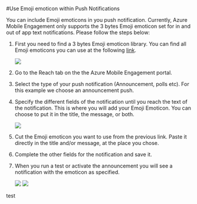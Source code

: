 <properties 
	pageTitle="Use Emoji emoticon within Push Notifications" 
	description="How to use Emoji emoticons within your push notifications"					
	services="mobile-engagement" 
	documentationCenter="mobile" 
	authors="piyushjo" 
	manager="dwrede" 
	editor="" />

<tags 
	ms.service="mobile-engagement" 
	ms.workload="mobile" 
	ms.tgt_pltfrm="mobile-windows-phone" 
	ms.devlang="dotnet" 
	ms.topic="article" 
	ms.date="05/06/2015" 
	ms.author="piyushjo" />

#Use Emoji emoticon within Push Notifications

You can include Emoji emoticons in you push notification. Currently, Azure Mobile Engagement only supports the 3 bytes Emoji emoticon set for in and out of app text notifications. 
Please follow the steps below:

1.  First you need to find a 3 bytes Emoji emoticon library. You can find all Emoji emoticons you can use at the following [link](http://stackoverflow.com/questions/10153529/emoji-on-mysql-and-php-why-some-symbol-yes-other-not).

	![][1]

2. Go to the Reach tab on the the Azure Mobile Engagement portal.

3. Select the type of your push notification (Announcement, polls etc). For this example we choose an announcement push.

4. Specify the different fields of the notification until you reach the text of the notification. This is where you will add your Emoji Emoticon. You can choose to put it in the title, the message, or both.

	![][2]

5. Cut the Emoji emoticon you want to use from the previous link. Paste it directly in the title and/or message, at the place you chose. 

6. Complete the other fields for the notification and save it. 

7. When you run a test or activate the announcement you will see a notification with the emoticon as specified.   

	![][3] 
	![][4]

<!-- Images. -->
[1]: ./media/mobile-engagement-use-emoji-with-push/emoji.png
[2]: ./media/mobile-engagement-use-emoji-with-push/notification_input.png
[3]: ./media/mobile-engagement-use-emoji-with-push/notification_android.png
[4]: ./media/mobile-engagement-use-emoji-with-push/notification_ios.png
 
test
